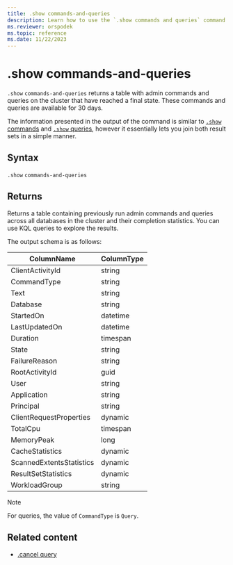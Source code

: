 ```yaml
---
title: .show commands-and-queries
description: Learn how to use the `.show commands and queries` command to view a table with admin commands and queries that have reached a final state.
ms.reviewer: orspodek
ms.topic: reference
ms.date: 11/22/2023
---
```

# .show commands-and-queries

`.show` `commands-and-queries` returns a table with admin commands and queries on the cluster that have reached a final state. These commands and queries are available for 30 days.

The information presented in the output of the command is similar to [`.show` commands](commands.md)
and [`.show` queries](queries.md), however it essentially lets you join both result sets in a simple manner.

## Syntax

`.show` `commands-and-queries`

## Returns

Returns a table containing previously run admin commands and queries across all databases in the cluster and their completion statistics. You can use KQL queries to explore the results.

The output schema is as follows:

| ColumnName               | ColumnType |
|--------------------------|------------|
| ClientActivityId         | string     |
| CommandType              | string     |
| Text                     | string     |
| Database                 | string     |
| StartedOn                | datetime   |
| LastUpdatedOn            | datetime   |
| Duration                 | timespan   |
| State                    | string     |
| FailureReason            | string     |
| RootActivityId           | guid       |
| User                     | string     |
| Application              | string     |
| Principal                | string     |
| ClientRequestProperties  | dynamic    |
| TotalCpu                 | timespan   |
| MemoryPeak               | long       |
| CacheStatistics          | dynamic    |
| ScannedExtentsStatistics | dynamic    |
| ResultSetStatistics      | dynamic    |
| WorkloadGroup            | string     |

> [!NOTE]
> For queries, the value of `CommandType` is `Query`.

## Related content

* [.cancel query](cancel-query-command.md)
